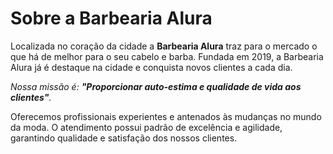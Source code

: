<!DOCTYPE html>
<html lang="pt-br">
<meta charset="UTF-8">
<title>Barbearia Alura</title>

  <h1>Sobre a Barbearia Alura</h1>

  <p>Localizada no coração da cidade a <strong>Barbearia Alura</strong> traz para o mercado o que há de melhor para o seu cabelo e barba. 
   Fundada em 2019, a Barbearia Alura já é destaque na cidade e conquista novos clientes a cada dia.</p>

  <p><em>Nossa missão é: <strong>"Proporcionar auto-estima e qualidade de vida aos clientes"</strong>.</em></p>

  <p>Oferecemos profissionais experientes e antenados às mudanças no mundo da moda. 
   O atendimento possui padrão de excelência e agilidade, garantindo qualidade e satisfação dos nossos clientes.</p>
</html>   
